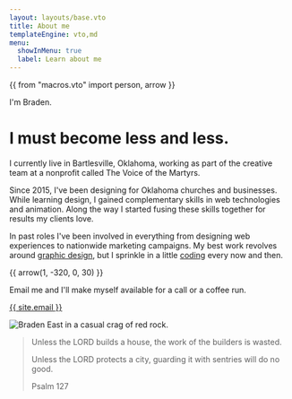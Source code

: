 ```yaml
---
layout: layouts/base.vto
title: About me
templateEngine: vto,md
menu:
  showInMenu: true
  label: Learn about me
---
```


{{ from "macros.vto" import person, arrow }}

I'm Braden.

# I must become less and less.

I currently live in Bartlesville, Oklahoma, working as part of the creative team at a nonprofit called The Voice of the Martyrs.

Since 2015, I've been designing for Oklahoma churches and businesses. While learning design, I gained complementary skills in web technologies and animation. Along the way I started fusing these skills together for results my clients love.

In past roles I've been involved in everything from designing web experiences to nationwide marketing campaigns. My best work revolves around [graphic design](/design), but I sprinkle in a little [coding](/code) every now and then.

{{ arrow(1, -320, 0, 30) }}

Email me and I'll make myself available for a call or a coffee run.

[{{ site.email }}](mailto:{{site.email}})

![Braden East in a casual crag of red rock.](/img/braden-4.jpg)

> Unless the LORD builds a house, the work of the builders is wasted.
>
> Unless the LORD protects a city, guarding it with sentries will do no good.
>
> <div class="light-text">Psalm 127</div>
